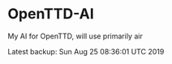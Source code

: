 # OpenTTD-AI
My AI for OpenTTD, will use primarily air

Latest backup: Sun Aug 25 08:36:01 UTC 2019
